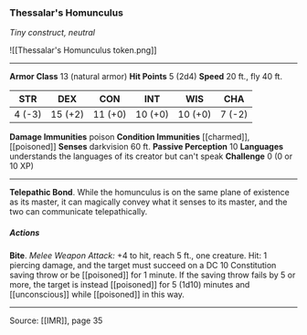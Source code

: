 ### Thessalar's Homunculus
_Tiny construct, neutral_

![[Thessalar's Homunculus token.png]]


---

**Armor Class** 13 (natural armor)
**Hit Points** 5 (2d4)
**Speed** 20 ft., fly 40 ft.

| STR     | DEX     | CON     | INT     | WIS     | CHA     |
|---------|---------|---------|---------|---------|---------|
| 4 (-3) | 15 (+2) | 11 (+0) | 10 (+0) | 10 (+0) | 7 (-2) |

**Damage Immunities** poison
**Condition Immunities** [[charmed]], [[poisoned]]
**Senses** darkvision 60 ft.
**Passive Perception** 10
**Languages** understands the languages of its creator but can't speak
**Challenge** 0 (0 or 10 XP)

---

**Telepathic Bond**. While the homunculus is on the same plane of existence as its master, it can magically convey what it senses to its master, and the two can communicate telepathically.

##### Actions
**Bite**. _Melee Weapon Attack:_ +4 to hit, reach 5 ft., one creature. Hit: 1 piercing damage, and the target must succeed on a DC 10 Constitution saving throw or be [[poisoned]] for 1 minute. If the saving throw fails by 5 or more, the target is instead [[poisoned]] for 5 (1d10) minutes and [[unconscious]] while [[poisoned]] in this way.


---

Source: [[IMR]], page 35
